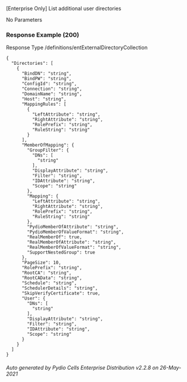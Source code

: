 






 
[Enterprise Only] List additional user directories  


No Parameters



### Response Example (200)
Response Type /definitions/entExternalDirectoryCollection

```
{
  "Directories": [
    {
      "BindDN": "string",
      "BindPW": "string",
      "ConfigId": "string",
      "Connection": "string",
      "DomainName": "string",
      "Host": "string",
      "MappingRules": [
        {
          "LeftAttribute": "string",
          "RightAttribute": "string",
          "RolePrefix": "string",
          "RuleString": "string"
        }
      ],
      "MemberOfMapping": {
        "GroupFilter": {
          "DNs": [
            "string"
          ],
          "DisplayAttribute": "string",
          "Filter": "string",
          "IDAttribute": "string",
          "Scope": "string"
        },
        "Mapping": {
          "LeftAttribute": "string",
          "RightAttribute": "string",
          "RolePrefix": "string",
          "RuleString": "string"
        },
        "PydioMemberOfAttribute": "string",
        "PydioMemberOfValueFormat": "string",
        "RealMemberOf": true,
        "RealMemberOfAttribute": "string",
        "RealMemberOfValueFormat": "string",
        "SupportNestedGroup": true
      },
      "PageSize": 10,
      "RolePrefix": "string",
      "RootCA": "string",
      "RootCAData": "string",
      "Schedule": "string",
      "SchedulerDetails": "string",
      "SkipVerifyCertificate": true,
      "User": {
        "DNs": [
          "string"
        ],
        "DisplayAttribute": "string",
        "Filter": "string",
        "IDAttribute": "string",
        "Scope": "string"
      }
    }
  ]
}
```




###### Auto generated by Pydio Cells Enterprise Distribution v2.2.8 on 26-May-2021
